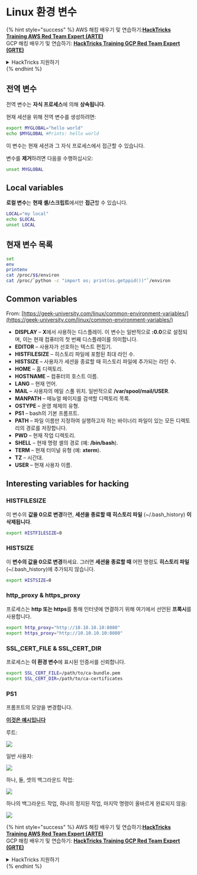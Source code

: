 # Linux 환경 변수

{% hint style="success" %}
AWS 해킹 배우기 및 연습하기:<img src="/.gitbook/assets/arte.png" alt="" data-size="line">[**HackTricks Training AWS Red Team Expert (ARTE)**](https://training.hacktricks.xyz/courses/arte)<img src="/.gitbook/assets/arte.png" alt="" data-size="line">\
GCP 해킹 배우기 및 연습하기: <img src="/.gitbook/assets/grte.png" alt="" data-size="line">[**HackTricks Training GCP Red Team Expert (GRTE)**<img src="/.gitbook/assets/grte.png" alt="" data-size="line">](https://training.hacktricks.xyz/courses/grte)

<details>

<summary>HackTricks 지원하기</summary>

* [**구독 계획**](https://github.com/sponsors/carlospolop) 확인하기!
* **💬 [**Discord 그룹**](https://discord.gg/hRep4RUj7f) 또는 [**텔레그램 그룹**](https://t.me/peass)에 참여하거나 **Twitter** 🐦 [**@hacktricks\_live**](https://twitter.com/hacktricks\_live)**를 팔로우하세요.**
* **[**HackTricks**](https://github.com/carlospolop/hacktricks) 및 [**HackTricks Cloud**](https://github.com/carlospolop/hacktricks-cloud) 깃허브 리포지토리에 PR을 제출하여 해킹 팁을 공유하세요.**

</details>
{% endhint %}

## 전역 변수

전역 변수는 **자식 프로세스**에 의해 **상속됩니다**.

현재 세션을 위해 전역 변수를 생성하려면:
```bash
export MYGLOBAL="hello world"
echo $MYGLOBAL #Prints: hello world
```
이 변수는 현재 세션과 그 자식 프로세스에서 접근할 수 있습니다.

변수를 **제거**하려면 다음을 수행하십시오:
```bash
unset MYGLOBAL
```
## Local variables

**로컬 변수**는 **현재 셸/스크립트**에서만 **접근**할 수 있습니다.
```bash
LOCAL="my local"
echo $LOCAL
unset LOCAL
```
## 현재 변수 목록
```bash
set
env
printenv
cat /proc/$$/environ
cat /proc/`python -c "import os; print(os.getppid())"`/environ
```
## Common variables

From: [https://geek-university.com/linux/common-environment-variables/](https://geek-university.com/linux/common-environment-variables/)

* **DISPLAY** – **X**에서 사용하는 디스플레이. 이 변수는 일반적으로 **:0.0**으로 설정되며, 이는 현재 컴퓨터의 첫 번째 디스플레이를 의미합니다.
* **EDITOR** – 사용자가 선호하는 텍스트 편집기.
* **HISTFILESIZE** – 히스토리 파일에 포함된 최대 라인 수.
* **HISTSIZE** – 사용자가 세션을 종료할 때 히스토리 파일에 추가되는 라인 수.
* **HOME** – 홈 디렉토리.
* **HOSTNAME** – 컴퓨터의 호스트 이름.
* **LANG** – 현재 언어.
* **MAIL** – 사용자의 메일 스풀 위치. 일반적으로 **/var/spool/mail/USER**.
* **MANPATH** – 매뉴얼 페이지를 검색할 디렉토리 목록.
* **OSTYPE** – 운영 체제의 유형.
* **PS1** – bash의 기본 프롬프트.
* **PATH** – 파일 이름만 지정하여 실행하고자 하는 바이너리 파일이 있는 모든 디렉토리의 경로를 저장합니다.
* **PWD** – 현재 작업 디렉토리.
* **SHELL** – 현재 명령 셸의 경로 (예: **/bin/bash**).
* **TERM** – 현재 터미널 유형 (예: **xterm**).
* **TZ** – 시간대.
* **USER** – 현재 사용자 이름.

## Interesting variables for hacking

### **HISTFILESIZE**

이 변수의 **값을 0으로 변경**하면, **세션을 종료할 때** **히스토리 파일** (\~/.bash\_history) **이 삭제됩니다**.
```bash
export HISTFILESIZE=0
```
### **HISTSIZE**

이 **변수의 값을 0으로 변경**하세요. 그러면 **세션을 종료할 때** 어떤 명령도 **히스토리 파일**(\~/.bash\_history)에 추가되지 않습니다.
```bash
export HISTSIZE=0
```
### http\_proxy & https\_proxy

프로세스는 **http 또는 https**를 통해 인터넷에 연결하기 위해 여기에서 선언된 **프록시**를 사용합니다.
```bash
export http_proxy="http://10.10.10.10:8080"
export https_proxy="http://10.10.10.10:8080"
```
### SSL\_CERT\_FILE & SSL\_CERT\_DIR

프로세스는 **이 환경 변수**에 표시된 인증서를 신뢰합니다.
```bash
export SSL_CERT_FILE=/path/to/ca-bundle.pem
export SSL_CERT_DIR=/path/to/ca-certificates
```
### PS1

프롬프트의 모양을 변경합니다.

[**이것은 예시입니다**](https://gist.github.com/carlospolop/43f7cd50f3deea972439af3222b68808)

루트:

![](<../.gitbook/assets/image (897).png>)

일반 사용자:

![](<../.gitbook/assets/image (740).png>)

하나, 둘, 셋의 백그라운드 작업:

![](<../.gitbook/assets/image (145).png>)

하나의 백그라운드 작업, 하나의 정지된 작업, 마지막 명령이 올바르게 완료되지 않음:

![](<../.gitbook/assets/image (715).png>)


{% hint style="success" %}
AWS 해킹 배우기 및 연습하기:<img src="/.gitbook/assets/arte.png" alt="" data-size="line">[**HackTricks Training AWS Red Team Expert (ARTE)**](https://training.hacktricks.xyz/courses/arte)<img src="/.gitbook/assets/arte.png" alt="" data-size="line">\
GCP 해킹 배우기 및 연습하기: <img src="/.gitbook/assets/grte.png" alt="" data-size="line">[**HackTricks Training GCP Red Team Expert (GRTE)**<img src="/.gitbook/assets/grte.png" alt="" data-size="line">](https://training.hacktricks.xyz/courses/grte)

<details>

<summary>HackTricks 지원하기</summary>

* [**구독 계획**](https://github.com/sponsors/carlospolop) 확인하기!
* **💬 [**디스코드 그룹**](https://discord.gg/hRep4RUj7f) 또는 [**텔레그램 그룹**](https://t.me/peass)에 참여하거나 **트위터** 🐦 [**@hacktricks\_live**](https://twitter.com/hacktricks\_live)**를 팔로우하세요.**
* **[**HackTricks**](https://github.com/carlospolop/hacktricks) 및 [**HackTricks Cloud**](https://github.com/carlospolop/hacktricks-cloud) 깃허브 리포지토리에 PR을 제출하여 해킹 트릭을 공유하세요.**

</details>
{% endhint %}
